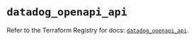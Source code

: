# `datadog_openapi_api`

Refer to the Terraform Registry for docs: [`datadog_openapi_api`](https://registry.terraform.io/providers/datadog/datadog/3.59.1/docs/resources/openapi_api).
